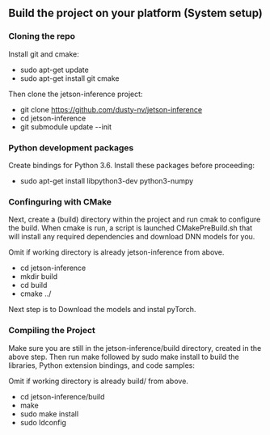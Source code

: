 ## Build the project on your platform (System setup)

### Cloning the repo

Install git and cmake:

- sudo apt-get update
- sudo apt-get install git cmake

Then clone the jetson-inference project:

- git clone https://github.com/dusty-nv/jetson-inference
- cd jetson-inference
- git submodule update --init

### Python development packages

Create bindings for Python 3.6. Install these packages before proceeding:

- sudo apt-get install libpython3-dev python3-numpy

### Confinguring with CMake

Next, create a (build) directory within the project and run cmak to configure the build. 
When cmake is run, a script is launched CMakePreBuild.sh that will install any required dependencies and download DNN models for you.

Omit if working directory is already jetson-inference from above.

- cd jetson-inference                   
- mkdir build
- cd build
- cmake ../

Next step is to Download the models and instal pyTorch.

### Compiling the Project

Make sure you are still in the jetson-inference/build directory, created in the above step.
Then run make followed by sudo make install to build the libraries, Python extension bindings, and code samples:

Omit if working directory is already build/ from above.

- cd jetson-inference/build            
- make
- sudo make install
- sudo ldconfig
